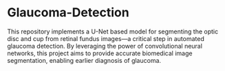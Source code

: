 # Glaucoma-Detection
This repository implements a U-Net based model for segmenting the optic disc and cup from retinal fundus images—a critical step in automated glaucoma detection. By leveraging the power of convolutional neural networks, this project aims to provide accurate biomedical image segmentation, enabling earlier diagnosis of glaucoma.
